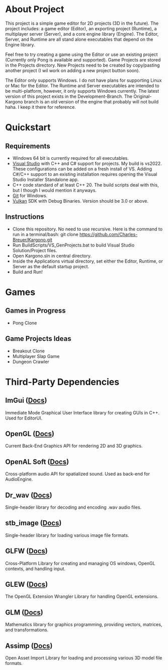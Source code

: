 # About Project

This project is a simple game editor for 2D projects (3D in the future). The project includes: a game editor (Editor), an exporting project (Runtime), a multiplayer server (Server), and a core engine library (Engine). The Editor, Server, and Runtime are all stand alone executables that depend on the Engine library. 

Feel free to try creating a game using the Editor or use an existing project (Currently only Pong is available and supported). Game Projects are stored in the Projects directory. New Projects need to be created by copy/pasting another project (I wil work on adding a new project button soon). 

The Editor only supports Windows. I do not have plans for supporting Linux or Mac for the Editor. The Runtime and Server executables are intended to be multi-platform, however, it only supports Windows currently. The latest version of this project exists in the Development-Branch. The Original-Kargono branch is an old version of the engine that probably will not build haha. I keep it there for reference.
# Quickstart

## Requirements
- Windows 64 bit is currently required for all executables.
- [Visual Studio](https://visualstudio.microsoft.com/downloads/) with C++ and C# support for projects. My build is vs2022. These configurations can be added on a fresh install of VS. Adding C#/C++ support to an existing installation requires opening the Visual Studio Installer Standalone app.
- C++ code standard of at least C++ 20. The build scripts deal with this, but I though I would mention it anyways.
- [Git](https://git-scm.com/downloads) for Windows.
- [Vulkan](https://vulkan.lunarg.com/) SDK with Debug Binaries. Version should be 3.0 or above.
## Instructions
- Clone this repository. No need to use recursive. Here is the command to run in a terminal/bash: git clone https://github.com/Charles-Breuer/Kargono.git
- Run BuildScripts/VS_GenProjects.bat to build Visual Studio Solution/Project files.
- Open Kargono.sln in central directory.
- Inside the Applications virtual directory, set either the Editor, Runtime, or Server as the default startup project.
- Build and Run!

# Games
## Games in Progress
- Pong Clone
## Game Projects Ideas

- Breakout Clone
- Multiplayer Slap Game
- Dungeon Crawler

# Third-Party Dependencies

## ImGui ([Docs](https://github.com/ocornut/imgui))
Immediate Mode Graphical User Interface library for creating GUIs in C++. Used for EditorUI.

## OpenGL ([Docs](https://www.khronos.org/opengl/))
Current Back-End Graphics API for rendering 2D and 3D graphics.

## OpenAL Soft ([Docs](https://github.com/kcat/openal-soft))
Cross-platform audio API for spatialized sound. Used as back-end for AudioEngine.

## Dr_wav ([Docs](https://github.com/mackron/dr_libs/tree/master))
Single-header library for decoding and encoding .wav audio files.

## stb_image ([Docs](https://github.com/nothings/stb/tree/master))
Single-header library for loading various image file formats.

## GLFW ([Docs](https://www.glfw.org/documentation.html))
Cross-Platform Library for creating and managing OS windows, OpenGL contexts, and handling input.

## GLEW ([Docs](https://glew.sourceforge.net/))
The OpenGL Extension Wrangler Library for handling OpenGL extensions.

## GLM ([Docs](https://github.com/g-truc/glm))
Mathematics library for graphics programming, providing vectors, matrices, and transformations.

## Assimp ([Docs](https://assimp-docs.readthedocs.io/en/latest/))
Open Asset Import Library for loading and processing various 3D model file formats.